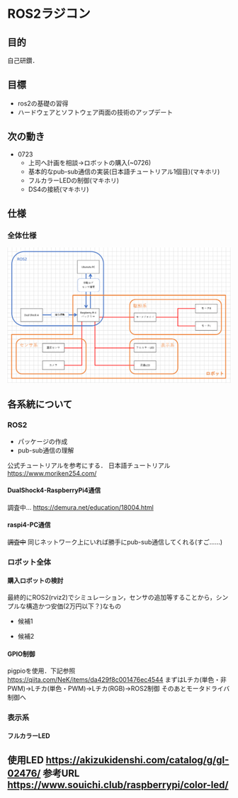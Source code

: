 # ROS2ラジコン
## 目的
自己研鑽．

## 目標
- ros2の基礎の習得
- ハードウェアとソフトウェア両面の技術のアップデート

## 次の動き
- 0723
    - 上司へ計画を相談→ロボットの購入(~0726)
    - 基本的なpub-sub通信の実装(日本語チュートリアル1個目)(マキホリ)
    - フルカラーLEDの制御(マキホリ)
    - DS4の接続(マキホリ)

## 仕様
### 全体仕様
![](system.png)
### 

## 各系統について
### ROS2
- パッケージの作成
- pub-sub通信の理解

公式チュートリアルを参考にする．
日本語チュートリアル
https://www.moriken254.com/
#### DualShock4-RaspberryPi4通信
調査中...
https://demura.net/education/18004.html
#### raspi4-PC通信
~~調査中~~
同じネットワーク上にいれば勝手にpub-sub通信してくれる(すご……)
### ロボット全体
#### 購入ロボットの検討
最終的にROS2(rviz2)でシミュレーション，センサの追加等することから，シンプルな構造かつ安価(2万円以下？)なもの
- 候補1

- 候補2


#### GPIO制御
pigpioを使用．下記参照
https://qiita.com/NeK/items/da429f8c001476ec4544
まずはLチカ(単色・非PWM)→Lチカ(単色・PWM)→Lチカ(RGB)→ROS2制御
そのあとモータドライバ制御へ
### 表示系
#### フルカラーLED
使用LED
https://akizukidenshi.com/catalog/g/gI-02476/
参考URL
https://www.souichi.club/raspberrypi/color-led/
- 
